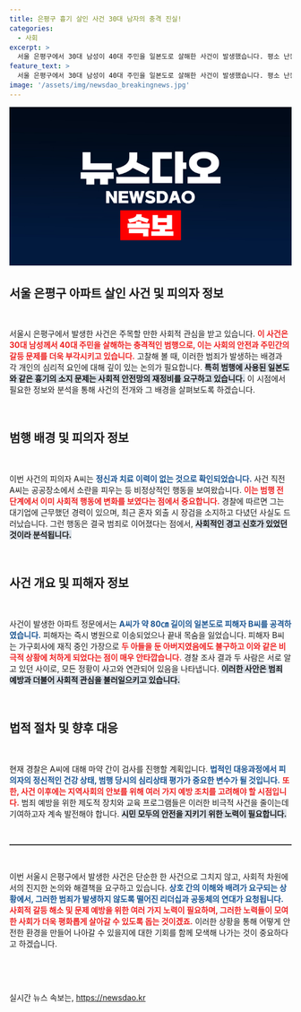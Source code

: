 ```yaml
---
title: 은평구 흉기 살인 사건 30대 남자의 충격 진실!
categories:
  - 사회
excerpt: >
  서울 은평구에서 30대 남성이 40대 주민을 일본도로 살해한 사건이 발생했습니다. 평소 난동을 부리던 A씨는 정신과 치료 이력이 없고, 피해자는 두 아이의 아버지로 알려져 충격을 주고 있습니다. 경찰, 마약 검사를 실시할 계획입니다.
feature_text: >
  서울 은평구에서 30대 남성이 40대 주민을 일본도로 살해한 사건이 발생했습니다. 평소 난동을 부리던 A씨는 정신과 치료 이력이 없고, 피해자는 두 아이의 아버지로 알려져 충격을 주고 있습니다. 경찰, 마약 검사를 실시할 계획입니다.
image: '/assets/img/newsdao_breakingnews.jpg'
---
```


<p><img src="/assets/img/newsdao_breakingnews.jpg" alt="cryptoinkorea 속보" /></p>

<h2 data-ke-size="size26">서울 은평구 아파트 살인 사건 및 피의자 정보</h2>

<p data-ke-size="size16">&nbsp;</p>

<p data-ke-size="size16">서울시 은평구에서 발생한 사건은 주목할 만한 사회적 관심을 받고 있습니다. <b><span style="color: #ee2323;">이 사건은 30대 남성께서 40대 주민을 살해하는 충격적인 범행으로, 이는 사회의 안전과 주민간의 갈등 문제를 더욱 부각시키고 있습니다.</span></b> 고찰해 볼 때, 이러한 범죄가 발생하는 배경과 각 개인의 심리적 요인에 대해 깊이 있는 논의가 필요합니다. <b><span style="background-color: #21538527;">특히 범행에 사용된 일본도와 같은 흉기의 소지 문제는 사회적 안전망의 재정비를 요구하고 있습니다.</span></b> 이 시점에서 필요한 정보와 분석을 통해 사건의 전개와 그 배경을 살펴보도록 하겠습니다.</p>

<p data-ke-size="size16">&nbsp;</p>

<h2 data-ke-size="size26">범행 배경 및 피의자 정보</h2>

<p data-ke-size="size16">&nbsp;</p>

<p data-ke-size="size16">이번 사건의 피의자 A씨는 <b><span style="color: #1a5490;">정신과 치료 이력이 없는 것으로 확인되었습니다.</span></b> 사건 직전 A씨는 공공장소에서 소란을 피우는 등 비정상적인 행동을 보여왔습니다. <b><span style="color: #ee2323;">이는 범행 전 단계에서 이미 사회적 행동에 변화를 보였다는 점에서 중요합니다.</span></b> 경찰에 따르면 그는 대기업에 근무했던 경력이 있으며, 최근 혼자 외출 시 장검을 소지하고 다녔던 사실도 드러났습니다. 그런 행동은 결국 범죄로 이어졌다는 점에서, <b><span style="background-color: #21538527;">사회적인 경고 신호가 있었던 것이라 분석됩니다.</span></b></p>

<p data-ke-size="size16">&nbsp;</p>

<h2 data-ke-size="size26">사건 개요 및 피해자 정보</h2>

<p data-ke-size="size16">&nbsp;</p>

<p data-ke-size="size16">사건이 발생한 아파트 정문에서는 <b><span style="color: #1a5490;">A씨가 약 80㎝ 길이의 일본도로 피해자 B씨를 공격하였습니다.</span></b> 피해자는 즉시 병원으로 이송되었으나 끝내 목숨을 잃었습니다. 피해자 B씨는 가구회사에 재직 중인 가장으로 <b><span style="color: #ee2323;">두 아들을 둔 아버지였음에도 불구하고 이와 같은 비극적 상황에 처하게 되었다는 점이 매우 안타깝습니다.</span></b> 경찰 조사 결과 두 사람은 서로 알고 있던 사이로, 모든 정황이 사고와 연관되어 있음을 나타냅니다. <b><span style="background-color: #21538527;">이러한 사안은 범죄 예방과 더불어 사회적 관심을 불러일으키고 있습니다.</span></b></p>

<p data-ke-size="size16">&nbsp;</p>

<h2 data-ke-size="size26">법적 절차 및 향후 대응</h2>

<p data-ke-size="size16">&nbsp;</p>

<p data-ke-size="size16">현재 경찰은 A씨에 대해 마약 간이 검사를 진행할 계획입니다. <b><span style="color: #1a5490;">법적인 대응과정에서 피의자의 정신적인 건강 상태, 범행 당시의 심리상태 평가가 중요한 변수가 될 것입니다.</span></b> <b><span style="color: #ee2323;">또한, 사건 이후에는 지역사회의 안보를 위해 여러 가지 예방 조치를 고려해야 할 시점입니다.</span></b> 범죄 예방을 위한 제도적 장치와 교육 프로그램들은 이러한 비극적 사건을 줄이는데 기여하고자 계속 발전해야 합니다. <b><span style="background-color: #21538527;">시민 모두의 안전을 지키기 위한 노력이 필요합니다.</span></b></p>

<p data-ke-size="size16">&nbsp;</p>

<hr style="height:2px; border:none; background-color:#333;"/>

<p data-ke-size="size16">&nbsp;</p>

<p data-ke-size="size16">이번 서울시 은평구에서 발생한 사건은 단순한 한 사건으로 그치지 않고, 사회적 차원에서의 진지한 논의와 해결책을 요구하고 있습니다. <b><span style="color: #1a5490;">상호 간의 이해와 배려가 요구되는 상황에서, 그러한 범죄가 발생하지 않도록 떨어진 리더십과 공동체의 연대가 요청됩니다.</span></b> <b><span style="color: #ee2323;">사회적 갈등 해소 및 문제 예방을 위한 여러 가지 노력이 필요하며, 그러한 노력들이 모여 한 사회가 더욱 평화롭게 살아갈 수 있도록 돕는 것이겠죠.</span></b> 이러한 상황을 통해 어떻게 안전한 환경을 만들어 나아갈 수 있을지에 대한 기회를 함께 모색해 나가는 것이 중요하다고 하겠습니다.</p>

<p data-ke-size="size16">&nbsp;</p>

<p data-ke-size="size16">&nbsp;</p>
실시간 뉴스 속보는, <a href="https://newsdao.kr" rel="dofollow">https://newsdao.kr</a>


